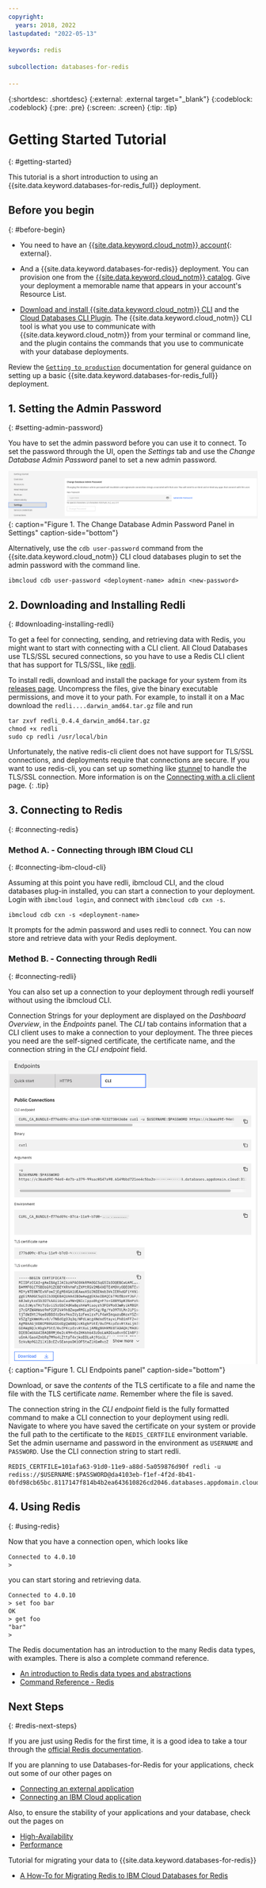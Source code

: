 ```yaml
---
copyright:
  years: 2018, 2022
lastupdated: "2022-05-13"

keywords: redis

subcollection: databases-for-redis

---
```


{:shortdesc: .shortdesc}
{:external: .external target="_blank"}
{:codeblock: .codeblock}
{:pre: .pre}
{:screen: .screen}
{:tip: .tip}


# Getting Started Tutorial
{: #getting-started}

This tutorial is a short introduction to using an {{site.data.keyword.databases-for-redis_full}} deployment.

## Before you begin
{: #before-begin}

- You need to have an [{{site.data.keyword.cloud_notm}} account](https://ibm.biz/databases-for-redis-signup){: external}.

- And a {{site.data.keyword.databases-for-redis}} deployment. You can provision one from the [{{site.data.keyword.cloud_notm}} catalog](https://cloud.ibm.com/catalog/databases-for-redis/). Give your deployment a memorable name that appears in your account's Resource List.

- [Download and install {{site.data.keyword.cloud_notm}} CLI](/docs/cli?topic=cli-install-ibmcloud-cli) and the [Cloud Databases CLI Plugin](/docs/databases-cli-plugin?topic=databases-cli-plugin-cdb-reference). The {{site.data.keyword.cloud_notm}} CLI tool is what you use to communicate with {{site.data.keyword.cloud_notm}} from your terminal or command line, and the plugin contains the commands that you use to communicate with your database deployments.

Review the [`Getting to production`](/docs/cloud-databases?topic=cloud-databases-best-practices) documentation for general guidance on setting up a basic {{site.data.keyword.databases-for-redis_full}} deployment.

## 1. Setting the Admin Password
{: #setting-admin-password}

You have to set the admin password before you can use it to connect. To set the password through the UI, open the _Settings_ tab and use the _Change Database Admin Password_ panel to set a new admin password.

![The Change Database Admin Password Panel in Settings](images/settings-admin-password.png){: caption="Figure 1. The Change Database Admin Password Panel in Settings" caption-side="bottom"}

Alternatively, use the `cdb user-password` command from the {{site.data.keyword.cloud_notm}} CLI cloud databases plugin to set the admin password with the command line.
```shell
ibmcloud cdb user-password <deployment-name> admin <new-password>
```

## 2. Downloading and Installing Redli
{: #downloading-installing-redli}

To get a feel for connecting, sending, and retrieving data with Redis, you might want to start with connecting with a CLI client. All Cloud Databases use TLS/SSL secured connections, so you have to use a Redis CLI client that has support for TLS/SSL, like [redli](https://github.com/IBM-Cloud/redli).

To install redli, download and install the package for your system from its [releases page](https://github.com/IBM-Cloud/redli/releases). Uncompress the files, give the binary executable permissions, and move it to your path. For example, to install it on a Mac download the `redli....darwin_amd64.tar.gz` file and run

```shell
tar zxvf redli_0.4.4_darwin_amd64.tar.gz
chmod +x redli
sudo cp redli /usr/local/bin
```

Unfortunately, the native redis-cli client does not have support for TLS/SSL connections, and deployments require that  connections are secure. If you want to use redis-cli, you can set up something like [stunnel](https://www.stunnel.org/index.html) to handle the TLS/SSL connection. More information is on the [Connecting with a cli client](/docs/databases-for-redis?topic=databases-for-redis-connecting-cli-client#connecting-with-redis-cli) page.
{: .tip}

## 3. Connecting to Redis
{: #connecting-redis}

### Method A. - Connecting through IBM Cloud CLI
{: #connecting-ibm-cloud-cli}

Assuming at this point you have redli, ibmcloud CLI, and the cloud databases plug-in installed, you can start a connection to your deployment. Login with `ibmcloud login`, and connect with `ibmcloud cdb cxn -s`.

```shell
ibmcloud cdb cxn -s <deployment-name>
```
It prompts for the admin password and uses redli to connect. You can now store and retrieve data with your Redis deployment. 

### Method B. -  Connecting through Redli
{: #connecting-redli}

You can also set up a connection to your deployment through redli yourself without using the ibmcloud CLI.

Connection Strings for your deployment are displayed on the _Dashboard Overview_, in the _Endpoints_ panel. The _CLI_ tab contains information that a CLI client uses to make a connection to your deployment. The three pieces you need are the self-signed certificate, the certificate name, and the connection string in the _CLI endpoint_ field. 

![CLI Endpoints panel](images/cli-endpoints-pane.png){: caption="Figure 1. CLI Endpoints panel" caption-side="bottom"}

Download, or save the _contents_ of the TLS certificate to a file and name the file with the TLS certificate _name_. Remember where the file is saved.

The connection string in the _CLI endpoint_ field is the fully formatted command to make a CLI connection to your deployment using redli. Navigate to where you have saved the certificate on your system or provide the full path to the certificate to the `REDIS_CERTFILE` environment variable. Set the admin username and password in the environment as `USERNAME` and `PASSWORD`. Use the CLI connection string to start redli.

```shell
REDIS_CERTFILE=101afa63-91d0-11e9-a88d-5a059876d90f redli -u rediss://$USERNAME:$PASSWORD@da4103eb-f1ef-4f2d-8b41-0bfd98cb65bc.8117147f814b4b2ea643610826cd2046.databases.appdomain.cloud:30174/0
```

## 4. Using Redis
{: #using-redis}

Now that you have a connection open, which looks like
```shell
Connected to 4.0.10
>
```
you can start storing and retrieving data.
```shell
Connected to 4.0.10
> set foo bar
OK
> get foo
"bar"
>
```

The Redis documentation has an introduction to the many Redis data types, with examples. There is also a complete command reference.
- [An introduction to Redis data types and abstractions](https://redis.io/topics/data-types-intro)
- [Command Reference - Redis](https://redis.io/commands/)

## Next Steps
{: #redis-next-steps}

If you are just using Redis for the first time, it is a good idea to take a tour through the [official Redis documentation](https://redis.io/documentation). 

If you are planning to use Databases-for-Redis for your applications, check out some of our other pages on 
- [Connecting an external application](/docs/databases-for-redis?topic=databases-for-redis-external-app)
- [Connecting an IBM Cloud application](/docs/databases-for-redis?topic=databases-for-redis-ibmcloud-app)

Also, to ensure the stability of your applications and your database, check out the pages on 
- [High-Availability](/docs/databases-for-redis?topic=databases-for-redis-high-availability)
- [Performance](/docs/databases-for-redis?topic=databases-for-redis-performance)

Tutorial for migrating your data to {{site.data.keyword.databases-for-redis}}
- [A How-To for Migrating Redis to IBM Cloud Databases for Redis](https://www.ibm.com/cloud/blog/a-how-to-for-migrating-redis-to-ibm-cloud-databases-for-redis) 
